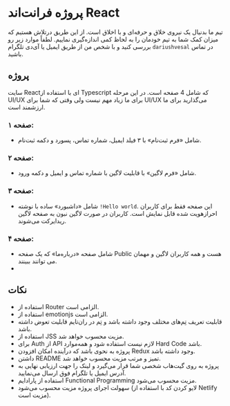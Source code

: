 # پروژه فرانت‌اند React

تیم ما بدنیال یک نیروی خلاق و حرفه‌ای و با‌ اخلاق است.
از این طریق درتلاش هستیم که میزان کمک شما به تیم خودمان را به لحاظ کمی اندازه‌گیری نماییم.
لطفاً موارد زیر رو بررسی کنید و با شخص من از طریق ایمیل یا آی‌دی تلگرام ```dariushvesal``` در تماس باشید.




## پروژه
سایت Reactای با استفاده از Typescript که شامل 4 صفحه‌ است. 
در این مرحله UI/UX برای ما زیاد مهم نیست ولی وقتی که شما برای UI/UX می‌گذارید برای ما ارزشمند است.

### صفحه ۱: 
- شامل «فرم ثبت‌نام» با ۳ فیلد ایمیل، شماره تماس، پسورد و دکمه ثبت‌نام.

### صفحه ۲:
- شامل «فرم لاگین» با قابلیت لاگین با شماره تماس و ایمیل و دکمه ورود.

### صفحه ۳:
- شامل «داشبورد» ساده با نوشته ```!Hello world```. این صفحه فقط برای کاربران احرازهویت شده قابل نمایش است. کاربران در صورت لاگین نبون به صفحه لاگین ریدایرکت می‌شوند.

### صفحه ۴:
- شامل صفحه «درباره‌ما» که یک صفحه Public  هست و همه کاربران لاگین و مهمان می توانند ببینند.
- 
## نکات
- استفاده از Router الزامی است.
- استفاده از emotionjs الزامی است.
- قابلیت تعریف تِم‌های مختلف وجود داشته باشد و تِم‌ در ران‌تایم قابلیت تعوض داشته باشد.
- استفاده از JSS مزیت محسوب خواهد شد.
- برای Auth از API لازم نیست استفاده شود و همه‌موارد Hard Code باشد.
- پروژه به نحوی باشد که درآینده امکان افزودن Redux وجود داشته باشد.
- داشتن README تمیز و مرتب مزیت محسوب خواهد شد.
- پروژه به روی گیت‌هاب شخصی شما قرار می‌گیرد و لینک را جهت ارزیابی نهایی به آدرس ایمیل یا تلگرام فوق ارسال می‌نمایید.
- استفاده از پارادایم Functional Programming مزیت محسوب می‌شود.
- سهولت اجرای پروژه مزیت محسوب می‌شود (لایو کردن کد با استفاده از Netlify مزیت است).




